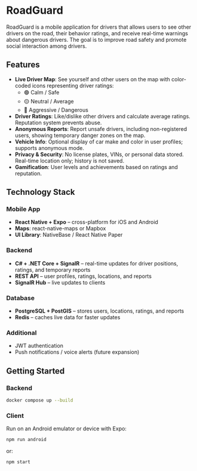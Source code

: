 # RoadGuard

RoadGuard is a mobile application for drivers that allows users to see other drivers on the road, their behavior ratings, and receive real-time warnings about dangerous drivers. The goal is to improve road safety and promote social interaction among drivers.

## Features

- **Live Driver Map**: See yourself and other users on the map with color-coded icons representing driver ratings:
  - 🟢 Calm / Safe
  - 🟡 Neutral / Average
  - 🔴 Aggressive / Dangerous
- **Driver Ratings**: Like/dislike other drivers and calculate average ratings. Reputation system prevents abuse.
- **Anonymous Reports**: Report unsafe drivers, including non-registered users, showing temporary danger zones on the map.
- **Vehicle Info**: Optional display of car make and color in user profiles; supports anonymous mode.
- **Privacy & Security**: No license plates, VINs, or personal data stored. Real-time location only; history is not saved.
- **Gamification**: User levels and achievements based on ratings and reputation.

## Technology Stack

### Mobile App

- **React Native + Expo** – cross-platform for iOS and Android
- **Maps**: react-native-maps or Mapbox
- **UI Library**: NativeBase / React Native Paper

### Backend

- **C# + .NET Core + SignalR** – real-time updates for driver positions, ratings, and temporary reports
- **REST API** – user profiles, ratings, locations, and reports
- **SignalR Hub** – live updates to clients

### Database

- **PostgreSQL + PostGIS** – stores users, locations, ratings, and reports
- **Redis** – caches live data for faster updates

### Additional

- JWT authentication
- Push notifications / voice alerts (future expansion)

## Getting Started

### Backend

```bash
docker compose up --build
```

### Client

Run on an Android emulator or device with Expo:

```bash
npm run android
```

or:

```bash
npm start
```
